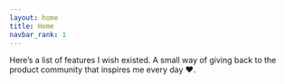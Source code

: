 ```yaml
---
layout: home
title: Home
navbar_rank: 1
---
```

Here’s a list of features I wish existed. A small way of giving back to the product community that inspires me every day ❤️.
